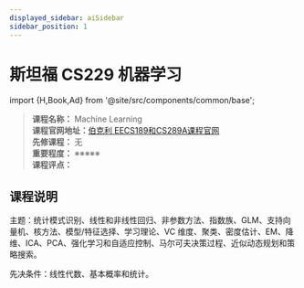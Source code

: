 ```yaml
---
displayed_sidebar: aiSidebar
sidebar_position: 1
---
```


# 斯坦福 CS229 机器学习
import {H,Book,Ad} from '@site/src/components/common/base';




>**课程名称：**   Machine Learning     
**课程官网地址：**[伯克利 EECS189和CS289A课程官网](https://www.eecs189.org/)  
**先修课程：** 无  
**重要程度：** ※※※※※  
**课程评点：** 


## 课程说明
主题：统计模式识别、线性和非线性回归、非参数方法、指数族、GLM、支持向量机、核方法、模型/特征选择、学习理论、VC 维度、聚类、密度估计、EM、降维、ICA、PCA、强化学习和自适应控制、马尔可夫决策过程、近似动态规划和策略搜索。

先决条件：线性代数、基本概率和统计。

<Comment></Comment>
